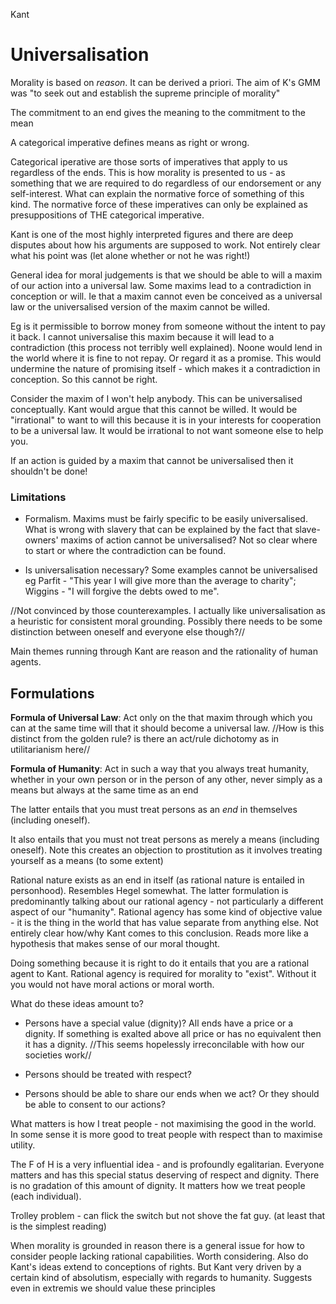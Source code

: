 Kant

# Universalisation

Morality is based on _reason_. It can be derived a priori. The aim of K's GMM was "to seek out and establish the supreme principle of morality"

The commitment to an end gives the meaning to the commitment to the mean

A categorical imperative defines means as right or wrong.

Categorical iperative are those sorts of imperatives that apply to us regardless of the ends. This is how morality is presented to us - as something that we are required to do regardless of our endorsement or any self-interest. What can explain the normative force of something of this kind. The normative force of these imperatives can only be explained as presuppositions of THE categorical imperative.

Kant is one of the most highly interpreted figures and there are deep disputes about how his arguments are supposed to work. Not entirely clear what his point was (let alone whether or not he was right!)

General idea for moral judgements is that we should be able to will a maxim of our action into a universal law. Some maxims lead to a contradiction in conception or will. Ie that a maxim cannot even be conceived as a universal law or the universalised version of the maxim cannot be willed.

Eg is it permissible to borrow money from someone without the intent to pay it back. I cannot universalise this maxim because it will lead to a contradiction (this process not terribly well explained). Noone would lend in the world where it is fine to not repay. Or regard it as a promise. This would undermine the nature of promising itself - which makes it a contradiction in conception. So this cannot be right.

Consider the maxim of I won't help anybody. This can be universalised conceptually. Kant would argue that this cannot be willed. It would be "irrational" to want to will this because it is in your interests for cooperation to be a universal law. It would be irrational to not want someone else to help you.

If an action is guided by a maxim that cannot be universalised then it shouldn't be done!

### Limitations 
* Formalism. Maxims must be fairly specific to be easily universalised. What is wrong with slavery that can be explained by the fact that slave-owners' maxims of action cannot be universalised? Not so clear where to start or where the contradiction can be found.

* Is universalisation necessary? Some examples cannot be universalised eg Parfit - "This year I will give more than the average to charity"; Wiggins - "I will forgive the debts owed to me".

//Not convinced by those counterexamples. I actually like universalisation as a heuristic for consistent moral grounding. Possibly there needs to be some distinction between oneself and everyone else though?//

Main themes running through Kant are reason and the rationality of human agents.

## Formulations

**Formula of Universal Law**: Act only on the that maxim through which you can at the same time will that it should become a universal law. //How is this distinct from the golden rule? is there an act/rule dichotomy as in utilitarianism here//

**Formula of Humanity**: Act in such a way that you always treat humanity, whether in your own person or in the person of any other, never simply as a means but always at the same time as an end

The latter entails that you must treat persons as an _end_ in themselves (including oneself).

It also entails that you must not treat persons as merely a means (including oneself). Note this creates an objection to prostitution as it involves treating yourself as a means (to some extent)

Rational nature exists as an end in itself (as rational nature is entailed in personhood). Resembles Hegel somewhat. The latter formulation is predominantly talking about our rational agency - not particularly a different aspect of our "humanity". Rational agency has some kind of objective value - it is the thing in the world that has value separate from anything else. Not entirely clear how/why Kant comes to this conclusion. Reads more like a hypothesis that makes sense of our moral thought.

Doing something because it is right to do it entails that you are a rational agent to Kant. Rational agency is required for morality to "exist". Without it you would not have moral actions or moral worth.

What do these ideas amount to?
* Persons have a special value (dignity)? All ends have a price or a dignity. If something is exalted above all price or has no equivalent then it has a dignity. //This seems hopelessly irreconcilable with how our societies work//

* Persons should be treated with respect?

* Persons should be able to share our ends when we act? Or they should be able to consent to our actions?

What matters is how I treat people - not maximising the good in the world. In some sense it is more good to treat people with respect than to maximise utility.

The F of H is a very influential idea - and is profoundly egalitarian. Everyone matters and has this special status deserving of respect and dignity. There is no gradation of this amount of dignity. It matters how we treat people (each individual).

Trolley problem - can flick the switch but not shove the fat guy. (at least that is the simplest reading)

When morality is grounded in reason there is a general issue for how to consider people lacking rational capabilities. Worth considering. Also do Kant's ideas extend to conceptions of rights. But Kant very driven by a certain kind of absolutism, especially with regards to humanity. Suggests even in extremis we should value these principles
